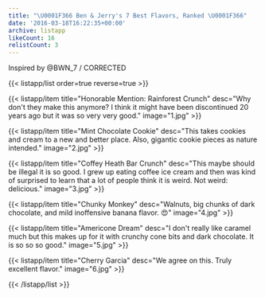 ```yaml
---
title: "\U0001F366 Ben & Jerry's 7 Best Flavors, Ranked \U0001F366"
date: '2016-03-18T16:22:35+00:00'
archive: listapp
likeCount: 16
relistCount: 3
---
```


Inspired by @BWN_7 / CORRECTED

<!--more-->

{{< listapp/list order=true reverse=true >}}

   {{< listapp/item title="Honorable Mention: Rainforest Crunch"
      desc="Why don't they make this anymore? I think it might have been discontinued 20 years ago but it was so very very good."
      image="1.jpg" >}}

   {{< listapp/item title="Mint Chocolate Cookie"
      desc="This takes cookies and cream to a new and better place. Also, gigantic cookie pieces as nature intended."
      image="2.jpg" >}}

   {{< listapp/item title="Coffey Heath Bar Crunch"
      desc="This maybe should be illegal it is so good. I grew up eating coffee ice cream and then was kind of surprised to learn that a lot of people think it is weird. Not weird: delicious."
      image="3.jpg" >}}

   {{< listapp/item title="Chunky Monkey"
      desc="Walnuts, big chunks of dark chocolate, and mild inoffensive banana flavor. 😍"
      image="4.jpg" >}}

   {{< listapp/item title="Americone Dream"
      desc="I don't really like caramel much but this makes up for it with crunchy cone bits and dark chocolate. It is so so so good."
      image="5.jpg" >}}

   {{< listapp/item title="Cherry Garcia"
      desc="We agree on this. Truly excellent flavor."
      image="6.jpg" >}}

{{< /listapp/list >}}
